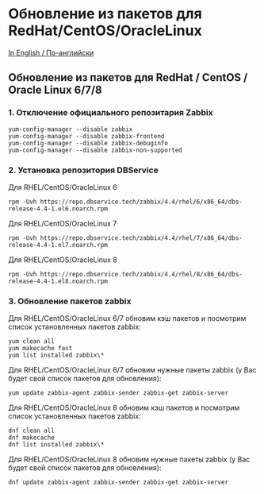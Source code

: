 # Обновление из пакетов для RedHat/CentOS/OracleLinux

[In English / По-английски](RHELUPDATE.md)

## Обновление из пакетов для RedHat / CentOS / Oracle Linux 6/7/8

### 1. Отключение официального репозитария Zabbix
~~~~
yum-config-manager --disable zabbix
yum-config-manager --disable zabbix-frontend
yum-config-manager --disable zabbix-debuginfo
yum-config-manager --disable zabbix-non-supported
~~~~

### 2. Установка репозитория DBService

Для RHEL/CentOS/OracleLinux 6
~~~~
rpm -Uvh https://repo.dbservice.tech/zabbix/4.4/rhel/6/x86_64/dbs-release-4.4-1.el6.noarch.rpm
~~~~

Для RHEL/CentOS/OracleLinux 7
~~~~
rpm -Uvh https://repo.dbservice.tech/zabbix/4.4/rhel/7/x86_64/dbs-release-4.4-1.el7.noarch.rpm
~~~~

Для RHEL/CentOS/OracleLinux 8
~~~~
rpm -Uvh https://repo.dbservice.tech/zabbix/4.4/rhel/8/x86_64/dbs-release-4.4-1.el8.noarch.rpm
~~~~

### 3. Обновление пакетов zabbix

Для RHEL/CentOS/OracleLinux 6/7 обновим кэш пакетов и посмотрим список установленных пакетов zabbix:
~~~~
yum clean all
yum makecache fast
yum list installed zabbix\*
~~~~

Для RHEL/CentOS/OracleLinux 6/7 обновим нужные пакеты zabbix (у Вас будет свой список пакетов для обновления):
~~~~
yum update zabbix-agent zabbix-sender zabbix-get zabbix-server
~~~~

Для RHEL/CentOS/OracleLinux 8 обновим кэш пакетов и посмотрим список установленных пакетов zabbix:
~~~~
dnf clean all
dnf makecache
dnf list installed zabbix\*
~~~~

Для RHEL/CentOS/OracleLinux 8 обновим нужные пакеты zabbix (у Вас будет свой список пакетов для обновления):
~~~~
dnf update zabbix-agent zabbix-sender zabbix-get zabbix-server
~~~~
